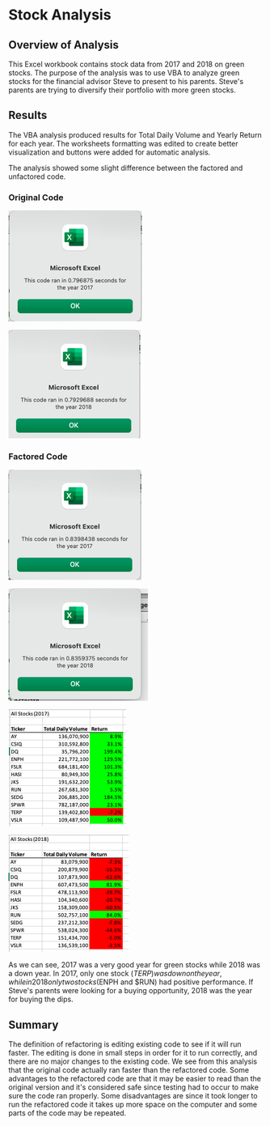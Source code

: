 # Stock Analysis

## Overview of Analysis

This Excel workbook contains stock data from 2017 and 2018 on green stocks. The purpose of the analysis was to use VBA to analyze green stocks for the financial advisor Steve to present to his parents. Steve's parents are trying to diversify their portfolio with more green stocks.

## Results

The VBA analysis produced results for Total Daily Volume and Yearly Return for each year. The worksheets formatting was edited to create better visualization and buttons were added for automatic analysis.

The analysis showed some slight difference between the factored and unfactored code.
### Original Code
![2017 Unfactored Code](https://github.com/bmcnair2/stocks-analysis/blob/main/time%20before%20refactor%202017.png)

![2018 Unfactored Code](https://github.com/bmcnair2/stocks-analysis/blob/main/time%20before%20refactor%202018.png)

### Factored Code
![2017 Factored Code](https://github.com/bmcnair2/stocks-analysis/blob/main/time%20after%20refactor%202017.png)

![2018 Factored Code](https://github.com/bmcnair2/stocks-analysis/blob/main/time%20after%20refactor%202018.png)

![2017 Return Percentages](https://github.com/bmcnair2/stocks-analysis/blob/main/2017%20analysis.png)

![2018 Return Percentages](https://github.com/bmcnair2/stocks-analysis/blob/main/2018%20analysis.png)

As we can see, 2017 was a very good year for green stocks while 2018 was a down year. In 2017, only one stock ($TERP) was down on the year, while in 2018 only two stocks ($ENPH and $RUN) had positive performance. If Steve's parents were looking for a buying opportunity, 2018 was the year for buying the dips.

## Summary

The definition of refactoring is editing existing code to see if it will run faster. The editing is done in small steps in order for it to run correctly, and there are no major changes to the existing code.
We see from this analysis that the original code actually ran faster than the refactored code. Some advantages to the refactored code are that it may be easier to read than the original version and it's considered safe since testing had to occur to make sure the code ran properly. Some disadvantages are since it took longer to run the refactored code it takes up more space on the computer and some parts of the code may be repeated.
